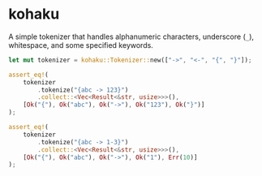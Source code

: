 # kohaku
A simple tokenizer that handles alphanumeric characters, underscore (`_`), whitespace, and some specified keywords.

```rust
let mut tokenizer = kohaku::Tokenizer::new(["->", "<-", "{", "}"]);

assert_eq!(
    tokenizer
        .tokenize("{abc -> 123}")
        .collect::<Vec<Result<&str, usize>>>(),
    [Ok("{"), Ok("abc"), Ok("->"), Ok("123"), Ok("}")]
);

assert_eq!(
    tokenizer
        .tokenize("{abc -> 1-3}")
        .collect::<Vec<Result<&str, usize>>>(),
    [Ok("{"), Ok("abc"), Ok("->"), Ok("1"), Err(10)]
);
```
